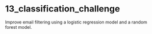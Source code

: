 # 13_classification_challenge
Improve email filtering using a logistic regression model and a random forest model.
